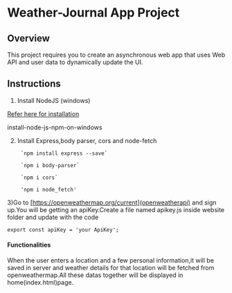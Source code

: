 # Weather-Journal App Project

## Overview

This project requires you to create an asynchronous web app that uses Web API and user data to dynamically update the UI. 

## Instructions

1) Install NodeJS (windows)

 [Refer here for installation](www.phoenixnap.com/kb/)
 
 install-node-js-npm-on-windows


2) Install Express,body parser, cors and node-fetch

        `npm install express --save`

        `npm i body-parser`

        `npm i cors`

        'npm i node_fetch'

3)Go to [https://openweathermap.org/current](openweatherapi) and sign up.You will be getting an apiKey.Create a file named apikey.js inside website folder and update with the code 

`export const apiKey = 'your ApiKey';`

#### Functionalities ####

When the user enters a location and a few personal information,it will be saved in server and weather details for that location will be fetched from openweathermap.All these datas together will be displayed in home(index.html)page.

